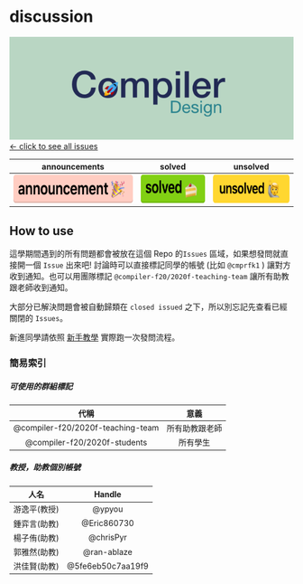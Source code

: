 # discussion

<a href="https://github.com/compiler-f20/discussion/issues?utf8=%E2%9C%93&q=is%3Aissue"><img src="./res/landing-img.png"></img> <- click to see all issues</a>

|announcements|solved|unsolved|
|:-:|:-:|:-:|
|<a href="https://github.com/compiler-f20/discussion/issues?q=is%3Aissue+label%3A%22announcement+%3Atada%3A%22"><img height=50 src="./res/ann-label.png" alt="link to announcements"/></a>|<a href="https://github.com/compiler-f20/discussion/issues?utf8=%E2%9C%93&q=is%3Aissue+label%3A%22solved+%3Acake%3A%22+"><img height=50 src="./res/solved-label.png" alt="link to solved"/></a>|<a href="https://github.com/compiler-f20/discussion/issues?q=is%3Aissue+label%3A%22unsolved+%3Araising_hand%3A%22"><img height=50 src="./res/unsolved-label.png" alt="link to unsolved"/></a>|

##  How to use
這學期間遇到的所有問題都會被放在這個 Repo 的`Issues` 區域，如果想發問就直接開一個 `Issue` 出來吧!
討論時可以直接標記同學的帳號 (比如 `@cmprfk1` ) 讓對方收到通知。也可以用團隊標記 `@compiler-f20/2020f-teaching-team` 讓所有助教跟老師收到通知。

大部分已解決問題會被自動歸類在 `closed issued` 之下，所以別忘記先查看已經關閉的 `Issues`。

新進同學請依照 [新手教學](https://github.com/compiler-f20/discussion/issues/2) 實際跑一次發問流程。

### 簡易索引

##### 可使用的群組標記

|代稱|意義|
|:-:|:-:|
|@compiler-f20/2020f-teaching-team|所有助教跟老師|
|@compiler-f20/2020f-students|所有學生|

##### 教授，助教個別帳號

|人名|Handle|
|:-:|:-:|
|游逸平(教授)|@ypyou|
|鍾弈言(助教)|@Eric860730|
|楊子侑(助教)|@chrisPyr|
|郭雅然(助教)|@ran-ablaze|
|洪佳賢(助教)|@5fe6eb50c7aa19f9|
